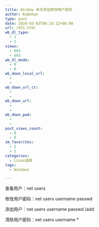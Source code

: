 ```yaml
---
title: Window 命令添加修改用户密码
author: Kubehan
type: post
date: 2020-03-03T06:16:12+08:00
url: /451.html
wb_dl_type:
  - 1
  - 1
views:
  - 693
  - 693
wb_dl_mode:
  - 0
  - 0
wb_down_local_url:
  - 
  - 
wb_down_url_ct:
  - 
  - 
wb_down_url:
  - 
  - 
wb_down_pwd:
  - 
  - 
post_views_count:
  - 0
  - 0
zm_favorites:
  - 1
  - 1
categories:
  - Linux运维
tags:
  - Windows

---
```

<!-- wp:paragraph -->

查看用户：net users

修改用户密码：net users username passwd

<!-- /wp:paragraph -->

<!-- wp:image {"id":452,"sizeSlug":"large"} -->

<!-- /wp:image -->

<!-- wp:paragraph -->

<!-- /wp:paragraph -->

<!-- wp:paragraph -->

添加用户：net users username passwd /add

<!-- /wp:paragraph -->

<!-- wp:paragraph -->

清除用户密码：net users username *

<!-- /wp:paragraph -->